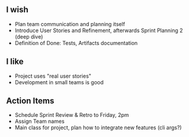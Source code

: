 ## I wish

* Plan team communication and planning itself
* Introduce User Stories and Refinement, afterwards Sprint Planning 2 (deep dive)
* Definition of Done: Tests, Artifacts documentation

## I like
 
* Project uses "real user stories"
* Development in small teams is good

## Action Items

* Schedule Sprint Review & Retro to Friday, 2pm
* Assign Team names
* Main class for project, plan how to integrate new features (cli args?)

